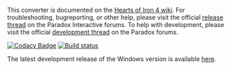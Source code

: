 This converter is documented on the [Hearts of Iron 4 wiki](https://hoi4.paradoxwikis.com/Victoria_2_to_Hearts_of_Iron_IV_converter). For troubleshooting, bugreporting, or other help, please visit the official [release thread](https://forum.paradoxplaza.com/forum/index.php?threads/vic2-to-hoi4-converter-release-thread.948992) on the Paradox Interactive forums. To help with development, please visit the official [development thread](https://forum.paradoxplaza.com/forum/index.php?threads/the-vic2-to-hoi4-converter-project-development-thread.915440) on the Paradox forums.

[![Codacy Badge](https://api.codacy.com/project/badge/Grade/cc9cfcdce73b47f69ba3223838ee263f)](https://www.codacy.com/gh/ParadoxGameConverters/Vic2ToHoI4?utm_source=github.com&amp;utm_medium=referral&amp;utm_content=ParadoxGameConverters/Vic2ToHoI4&amp;utm_campaign=Badge_Grade)
[![Build status](https://ci.appveyor.com/api/projects/status/ytnjkj59pj8rleip?svg=true)](https://ci.appveyor.com/project/Idhrendur/vic2tohoi4)

The latest development release of the Windows version is available [here](https://github.com/ParadoxGameConverters/Vic2ToHoI4/releases/tag/windows_development_build).
